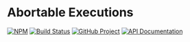 Abortable Executions
====================

[![NPM][npm-image]][npm-url]
[![Build Status][build-status-img]][build-status-link]
[![GitHub Project][github-image]][github-url]
[![API Documentation][api-docs-image]][API documentation]

[npm-image]: https://img.shields.io/npm/v/@run-z/exec-z.svg?logo=npm
[npm-url]: https://www.npmjs.com/package/@run-z/exec-z
[build-status-img]: https://github.com/run-z/exec-z/workflows/Build/badge.svg
[build-status-link]: https://github.com/run-z/exec-z/actions?query=workflow%3ABuild
[github-image]: https://img.shields.io/static/v1?logo=github&label=GitHub&message=project&color=informational
[github-url]: https://github.com/run-z/exec-z
[api-docs-image]: https://img.shields.io/static/v1?logo=typescript&label=API&message=docs&color=informational
[API documentation]: https://run-z.github.io/exec-z/ 
